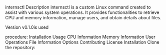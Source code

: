 internsctl
Description
internsctl is a custom Linux command created to assist with various system operations. It provides functionalities to retrieve CPU and memory information, manage users, and obtain details about files.

Version 
v0.1.0is used 

procedure:
Installation
Usage
CPU Information
Memory Information
User Operations
File Information
Options
Contributing
License
Installation
Clone the repository:


